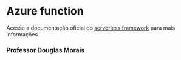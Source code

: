 # Azure function

Acesse a documentação oficial do [serverless framework](https://serverless.com/framework/docs/providers/azure/guide/intro/) para mais informações.

### Professor Douglas Morais
